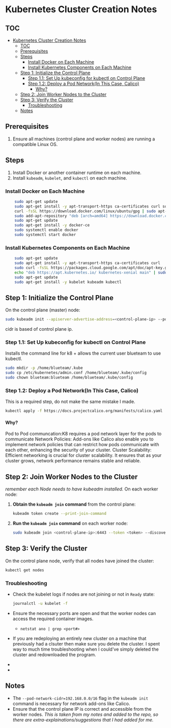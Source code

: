 
# Kubernetes Cluster Creation Notes

## TOC
- [Kubernetes Cluster Creation Notes](#kubernetes-cluster-creation-notes)
  - [TOC](#toc)
  - [Prerequisites](#prerequisites)
  - [Steps](#steps)
    - [Install Docker on Each Machine](#install-docker-on-each-machine)
    - [Install Kubernetes Components on Each Machine](#install-kubernetes-components-on-each-machine)
  - [Step 1: Initialize the Control Plane](#step-1-initialize-the-control-plane)
    - [Step 1.1: Set Up kubeconfig for kubectl on Control Plane](#step-11-set-up-kubeconfig-for-kubectl-on-control-plane)
    - [Step 1.2: Deploy a Pod Network(In This Case, Calico)](#step-12-deploy-a-pod-networkin-this-case-calico)
      - [Why?](#why)
  - [Step 2: Join Worker Nodes to the Cluster](#step-2-join-worker-nodes-to-the-cluster)
  - [Step 3: Verify the Cluster](#step-3-verify-the-cluster)
    - [Troubleshooting](#troubleshooting)
  - [Notes](#notes)



## Prerequisites
1. Ensure all machines (control plane and worker nodes) are running a compatible Linux OS.
   
## Steps
1. Install Docker or another container runtime on each machine.
2. Install `kubeadm`, `kubelet`, and `kubectl` on each machine.

### Install Docker on Each Machine
```sh
    sudo apt-get update
    sudo apt-get install -y apt-transport-https ca-certificates curl software-properties-common
    curl -fsSL https://download.docker.com/linux/ubuntu/gpg | sudo apt-key add -
    sudo add-apt-repository "deb [arch=amd64] https://download.docker.com/linux/ubuntu $(lsb_release -cs) stable"
    sudo apt-get update
    sudo apt-get install -y docker-ce
    sudo systemctl enable docker
    sudo systemctl start docker
```

### Install Kubernetes Components on Each Machine
```sh
    sudo apt-get update
    sudo apt-get install -y apt-transport-https ca-certificates curl
    sudo curl -fsSL https://packages.cloud.google.com/apt/doc/apt-key.gpg | sudo apt-key add -
    echo "deb https://apt.kubernetes.io/ kubernetes-xenial main" | sudo tee /etc/apt/sources.list.d/kubernetes.list
    sudo apt-get update
    sudo apt-get install -y kubelet kubeadm kubectl
```

## Step 1: Initialize the Control Plane
On the control plane (master) node:

```sh
sudo kubeadm init --apiserver-advertise-address=<control-plane-ip> --pod-network-cidr=192.168.0.0/16
```
cidr is based of control plane ip.

### Step 1.1: Set Up kubeconfig for kubectl on Control Plane
Installs the command line for k8 + allows the current user blueteam to use kubectl.
```sh 
sudo mkdir -p /home/blueteam/.kube
sudo cp /etc/kubernetes/admin.conf /home/blueteam/.kube/config
sudo chown blueteam:blueteam /home/blueteam/.kube/config
```

### Step 1.2: Deploy a Pod Network(In This Case, Calico)

This is a required step, do not make the same mistake I made.
```sh
kubectl apply -f https://docs.projectcalico.org/manifests/calico.yaml
```

#### Why?
Pod to Pod communcation:K8 requires a pod network layer for the pods to communicate
Network Policies: Add-ons like Calico also enable you to implement network policies that can restrict how pods communicate with each other, enhancing the security of your cluster.
Cluster Scalability: Efficient networking is crucial for cluster scalability. It ensures that as your cluster grows, network performance remains stable and reliable.

## Step 2: Join Worker Nodes to the Cluster
*remember each Node needs to have kubeadm installed.*
On each worker node:

1. **Obtain the `kubeadm join` command** from the control plane:
   ```sh
   kubeadm token create --print-join-command
   ```

2. **Run the `kubeadm join` command** on each worker node:
   ```sh
   sudo kubeadm join <control-plane-ip>:6443 --token <token> --discovery-token-ca-cert-hash sha256:<hash>
   ```

## Step 3: Verify the Cluster
On the control plane node, verify that all nodes have joined the cluster:

```sh
kubectl get nodes
```

### Troubleshooting
- Check the kubelet logs if nodes are not joining or not in `Ready` state:
  ```sh
  journalctl -u kubelet -f
  ```

- Ensure the necessary ports are open and that the worker nodes can access the required container images.
  - `netstat ano | grep <port#>`
- If you are redeploying an entirely new cluster on a machine that previously had a clsuter then make sure you delete the cluster. I spent way to much time troubleshooting when I could've simply deleted the cluster and redownloaded the program.
- 
- 
## Notes
- The `--pod-network-cidr=192.168.0.0/16` flag in the `kubeadm init` command is necessary for network add-ons like Calico.
- Ensure that the control plane IP is correct and accessible from the worker nodes.
*This is taken from my notes and added to the repo, so there are extra-explainations/suggestions that I had added for me.*